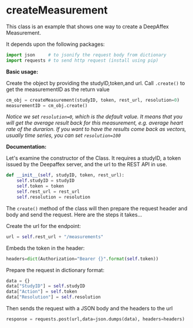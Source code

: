 # createMeasurement

This class is an example that shows one way to create a DeepAffex Measurement.

It depends upon the following packages:

```python
import json     # to jsonify the request body from dictionary
import requests # to send http request (install using pip)
```

**Basic usage:**

Create the object by providing the studyID,token,and url. Call `.create()` to get the measurementID as the return value
```python
cm_obj = createMeasurement(studyID, token, rest_url, resolution=0)
measurementID = cm_obj.create()
```
*Notice we set `resolution=0`, which is the default value. It means that you will get the average result back for this measurement, e.g. average heart rate of the durarion. If you want to have the results come back as vectors, usually time series, you can set `resolution=100`*


**Documentation:**

Let's examine the constructor of the Class. It requires a studyID, a token issued by the Deepaffex server, and the url to the REST API in use.

```python
def __init__(self, studyID, token, rest_url):
    self.studyID = studyID
    self.token = token
    self.rest_url = rest_url
    self.resolution = resolution
```

The `create()` method of the class will then prepare the request header and body and send the request. Here are the steps it takes...

Create the url for the endpoint:
```python
url = self.rest_url + "/measurements"
```

Embeds the token in the header:
```python
headers=dict(Authorization="Bearer {}".format(self.token))
```

Prepare the request in dictionary format:
```python
data = {}
data["StudyID"] = self.studyID
data["Action"] = self.token
data["Resolution"] = self.resolution
```
Then sends the request with a JSON body and the headers to the url
```python
response = requests.post(url,data=json.dumps(data), headers=headers) 
```
